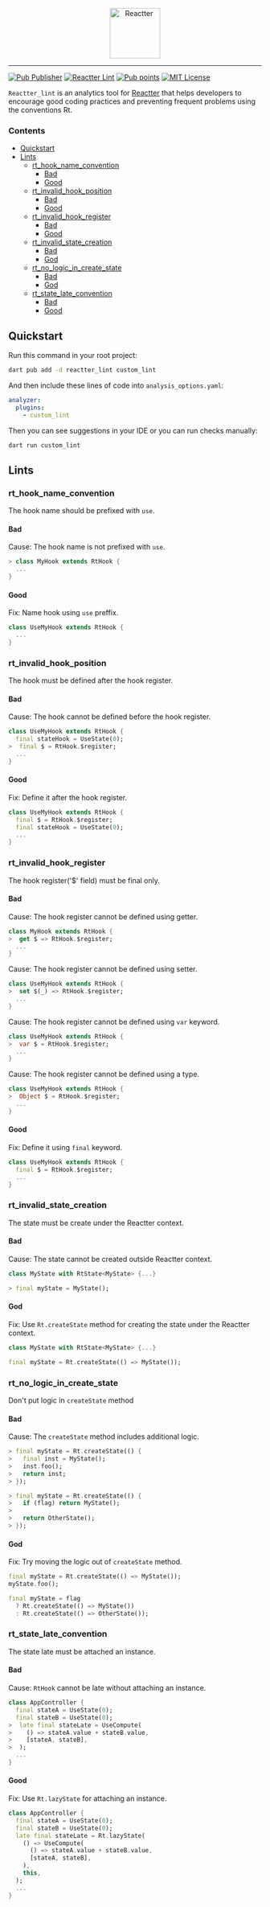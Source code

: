 <p align="center">
  <img src="https://raw.githubusercontent.com/2devs-team/reactter_assets/main/reactter_logo_full.png" height="100" alt="Reactter" />
</p>

____

[![Pub Publisher](https://img.shields.io/pub/publisher/reactter?color=013d6d&labelColor=01579b)](https://pub.dev/publishers/2devs.io/packages)
[![Reactter Lint](https://img.shields.io/pub/v/reactter_lint?color=1d7fac&labelColor=29b6f6&label=reactter_lint&logo=dart)](https://pub.dev/packages/reactter_lint)
[![Pub points](https://img.shields.io/pub/points/reactter_lint?color=196959&labelColor=23967F&logo=dart)](https://pub.dev/packages/reactter_lint/score)
[![MIT License](https://img.shields.io/github/license/2devs-team/reactter?color=a85f00&labelColor=F08700&logoColor=fff&logo=Open%20Source%20Initiative)](https://github.com/2devs-team/reactter/blob/master/LICENSE)

`Reactter_lint` is an analytics tool for [Reactter](https://pub.dev/packages/reactter) that helps developers to encourage good coding practices and preventing frequent problems using the conventions Rt.

### Contents

- [Quickstart](#quickstart)
- [Lints](#lints)
  - [rt\_hook\_name\_convention](#rt_hook_name_convention)
    - [Bad](#bad)
    - [Good](#good)
  - [rt\_invalid\_hook\_position](#rt_invalid_hook_position)
    - [Bad](#bad-1)
    - [Good](#good-1)
  - [rt\_invalid\_hook\_register](#rt_invalid_hook_register)
    - [Bad](#bad-2)
    - [Good](#good-2)
  - [rt\_invalid\_state\_creation](#rt_invalid_state_creation)
    - [Bad](#bad-3)
    - [God](#god)
  - [rt\_no\_logic\_in\_create\_state](#rt_no_logic_in_create_state)
    - [Bad](#bad-4)
    - [God](#god-1)
  - [rt\_state\_late\_convention](#rt_state_late_convention)
    - [Bad](#bad-5)
    - [Good](#good-3)

## Quickstart

Run this command in your root project:

```sh
dart pub add -d reactter_lint custom_lint
```

And then include these lines of code into `analysis_options.yaml`:

```yaml
analyzer:
  plugins:
    - custom_lint
```

Then you can see suggestions in your IDE or you can run checks manually:

```sh
dart run custom_lint
```

## Lints

### rt_hook_name_convention

The hook name should be prefixed with `use`.

#### Bad

Cause: The hook name is not prefixed with `use`.

```dart
> class MyHook extends RtHook {
  ...
}
```

#### Good

Fix: Name hook using `use` preffix.

```dart
class UseMyHook extends RtHook {
  ...
}
```

### rt_invalid_hook_position

The hook must be defined after the hook register.

#### Bad

Cause: The hook cannot be defined before the hook register.

```dart
class UseMyHook extends RtHook {
  final stateHook = UseState(0);
>  final $ = RtHook.$register;
  ...
}
```

#### Good

Fix: Define it after the hook register.

```dart
class UseMyHook extends RtHook {
  final $ = RtHook.$register;
  final stateHook = UseState(0);
  ...
}
```

### rt_invalid_hook_register

The hook register('$' field) must be final only.

#### Bad

Cause: The hook register cannot be defined using getter.

```dart
class MyHook extends RtHook {
>  get $ => RtHook.$register;
  ...
}
```

Cause: The hook register cannot be defined using setter.

```dart
class UseMyHook extends RtHook {
>  set $(_) => RtHook.$register;
  ...
}
```

Cause: The hook register cannot be defined using `var` keyword.

```dart
class UseMyHook extends RtHook {
>  var $ = RtHook.$register;
  ...
}
```

Cause: The hook register cannot be defined using a type.

```dart
class UseMyHook extends RtHook {
>  Object $ = RtHook.$register;
  ...
}
```

#### Good

Fix: Define it using `final` keyword.

```dart
class UseMyHook extends RtHook {
  final $ = RtHook.$register;
  ...
}
```

### rt_invalid_state_creation

The state must be create under the Reactter context.

#### Bad

Cause: The state cannot be created outside Reactter context.

```dart
class MyState with RtState<MyState> {...}

> final myState = MyState();
```

#### God

Fix: Use `Rt.createState` method for creating the state under the Reactter context.

```dart
class MyState with RtState<MyState> {...}

final myState = Rt.createState(() => MyState());
```

### rt_no_logic_in_create_state

Don't put logic in `createState` method

#### Bad

Cause: The `createState` method includes additional logic.

```dart
> final myState = Rt.createState(() {
>   final inst = MyState();
>   inst.foo();
>   return inst;
> });
```

```dart
> final myState = Rt.createState(() {
>   if (flag) return MyState();
>
>   return OtherState();
> });
```

#### God

Fix: Try moving the logic out of `createState` method.

```dart
final myState = Rt.createState(() => MyState());
myState.foo();
```

```dart
final myState = flag 
  ? Rt.createState(() => MyState())
  : Rt.createState(() => OtherState());
```

### rt_state_late_convention

The state late must be attached an instance.

#### Bad

Cause: `RtHook` cannot be late without attaching an instance.

```dart
class AppController {
  final stateA = UseState(0);
  final stateB = UseState(0);
>  late final stateLate = UseCompute(
>    () => stateA.value + stateB.value,
>    [stateA, stateB],
>  );
  ...
}
```

#### Good

Fix: Use `Rt.lazyState` for attaching an instance.

```dart
class AppController {
  final stateA = UseState(0);
  final stateB = UseState(0);
  late final stateLate = Rt.lazyState(
    () => UseCompute(
      () => stateA.value + stateB.value,
      [stateA, stateB],
    ),
    this,
  );
  ...
}
```
